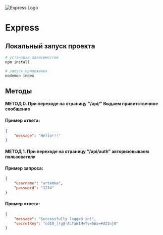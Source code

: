 ![Express Logo](https://st.timeweb.com/cloud-static/apps-logo/express.svg)

# Express

## Локальный запуск проекта

```bash
# установка зависимостей
npm install

# запуск приложения
nodemon index
```

## Методы

#### МЕТОД 0. При переходе на страницу "/api/" Выдаем приветственное сообщение 

#### Пример ответа: 
```json
{
    "message": "Hello!!!"
}
```

#### МЕТОД 1. При переходе на страницу "/api/auth" авторизовываем пользователя 
#### Пример запроса: 
```json
{
    "username": "artemka",
    "password": "1234"
}
```
#### Пример ответа: 
```json
{
    "message": "Successfully logged in!",
    "secretKey": "ndI0_[!g@!ALTaW1M=Tv=5Wa=#dIIn}0"
}
```